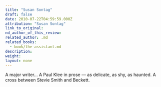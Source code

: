 ```yaml
---
title: "Susan Sontag"
draft: false
date: 2010-07-22T04:59:59.000Z
attribution: "Susan Sontag"
link_to_original:
nd_author_of_this_review:
related_author: .md
related_books:
  - book/the-assistant.md
description:
weight:
layout: none
---
```

A major writer... A Paul Klee in prose –– as delicate, as shy, as haunted. A cross between Stevie Smith and Beckett.

